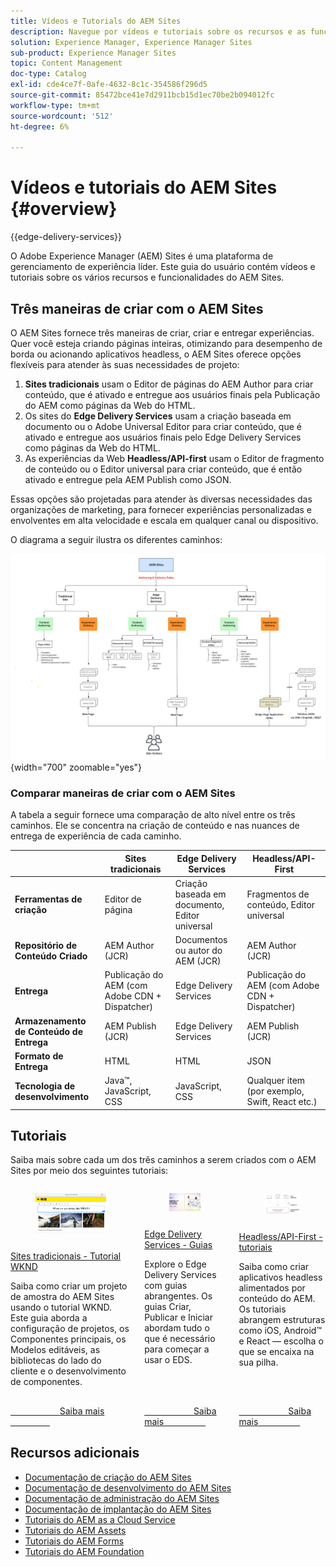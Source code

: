 ```yaml
---
title: Vídeos e Tutorials do AEM Sites
description: Navegue por vídeos e tutoriais sobre os recursos e as funcionalidades do Adobe Experience Manager Sites. O AEM Sites é uma plataforma líder em gerenciamento de experiência.
solution: Experience Manager, Experience Manager Sites
sub-product: Experience Manager Sites
topic: Content Management
doc-type: Catalog
exl-id: cde4ce7f-0afe-4632-8c1c-354586f296d5
source-git-commit: 85472bce41e7d2911bcb15d1ec70be2b094012fc
workflow-type: tm+mt
source-wordcount: '512'
ht-degree: 6%

---
```


# Vídeos e tutoriais do AEM Sites {#overview}

{{edge-delivery-services}}

O Adobe Experience Manager (AEM) Sites é uma plataforma de gerenciamento de experiência líder. Este guia do usuário contém vídeos e tutoriais sobre os vários recursos e funcionalidades do AEM Sites.

## Três maneiras de criar com o AEM Sites

O AEM Sites fornece três maneiras de criar, criar e entregar experiências. Quer você esteja criando páginas inteiras, otimizando para desempenho de borda ou acionando aplicativos headless, o AEM Sites oferece opções flexíveis para atender às suas necessidades de projeto:

1. **Sites tradicionais** usam o Editor de páginas do AEM Author para criar conteúdo, que é ativado e entregue aos usuários finais pela Publicação do AEM como páginas da Web do HTML.
1. Os sites do **Edge Delivery Services** usam a criação baseada em documento ou o Adobe Universal Editor para criar conteúdo, que é ativado e entregue aos usuários finais pelo Edge Delivery Services como páginas da Web do HTML.
1. As experiências da Web **Headless/API-first** usam o Editor de fragmento de conteúdo ou o Editor universal para criar conteúdo, que é então ativado e entregue pela AEM Publish como JSON.

Essas opções são projetadas para atender às diversas necessidades das organizações de marketing, para fornecer experiências personalizadas e envolventes em alta velocidade e escala em qualquer canal ou dispositivo.

O diagrama a seguir ilustra os diferentes caminhos:

![AEM-Sites-Content-Authoring-and-Experience-Delivery-Paths.png](./assets/aem-sites-authoring-and-experience-delivery-paths.png){width="700" zoomable="yes"}

### Comparar maneiras de criar com o AEM Sites

A tabela a seguir fornece uma comparação de alto nível entre os três caminhos. Ele se concentra na criação de conteúdo e nas nuances de entrega de experiência de cada caminho.

|            | Sites tradicionais | Edge Delivery Services | Headless/API-First |
|---------------------|------------------------------|---------------------------------|---------------------------------------------|
| **Ferramentas de criação** | Editor de página | Criação baseada em documento, Editor universal | Fragmentos de conteúdo, Editor universal |
| **Repositório de Conteúdo Criado** | AEM Author (JCR) | Documentos ou autor do AEM (JCR) | AEM Author (JCR) |
| **Entrega** | Publicação do AEM (com Adobe CDN + Dispatcher) | Edge Delivery Services | Publicação do AEM (com Adobe CDN + Dispatcher) |
| **Armazenamento de Conteúdo de Entrega** | AEM Publish (JCR) | Edge Delivery Services | AEM Publish (JCR) |
| **Formato de Entrega** | HTML | HTML | JSON |
| **Tecnologia de desenvolvimento** | Java™, JavaScript, CSS | JavaScript, CSS | Qualquer item (por exemplo, Swift, React etc.) |

## Tutoriais

Saiba mais sobre cada um dos três caminhos a serem criados com o AEM Sites por meio dos seguintes tutoriais:

<!-- CARDS

* https://experienceleague.adobe.com/en/docs/experience-manager-learn/getting-started-wknd-tutorial-develop/overview
  {title = Traditional Sites - WKND Tutorial}
  {description = Learn how to build a sample AEM Sites project using the WKND tutorial. This guide walks you through project setup, Core Components, Editable Templates, client-side libraries, and component development.}
  {image = ./assets/aem-wknd-spa-editor-tutorial.png}
  {target = _self}
* https://www.aem.live/docs/
  {title = Edge Delivery Services - Guides}
  {description = Explore Edge Delivery Services with comprehensive guides. The Build, Publish, and Launch guides cover everything you need to get started with EDS.}
  {image = ./assets/edge-delivery-services.png}
  {target = _blank}
* https://experienceleague.adobe.com/en/docs/experience-manager-learn/getting-started-with-aem-headless/overview
  {title = Headless/API-First - Tutorials}
  {description = Learn how to build headless applications powered by AEM content. Tutorials cover frameworks like iOS, Android, and React—choose what fits your stack.}
  {image = ./assets/headless.png}
  {target = _self}
-->
<!-- START CARDS HTML - DO NOT MODIFY BY HAND -->
<div class="columns">
    <div class="column is-half-tablet is-half-desktop is-one-third-widescreen" aria-label="Traditional Sites - WKND Tutorial">
        <div class="card" style="height: 100%; display: flex; flex-direction: column; height: 100%;">
            <div class="card-image">
                <figure class="image x-is-16by9">
                    <a href="https://experienceleague.adobe.com/pt-br/docs/experience-manager-learn/getting-started-wknd-tutorial-develop/overview" title="Sites tradicionais - Tutorial do WKND" target="_self" rel="referrer">
                        <img class="is-bordered-r-small" src="./assets/aem-wknd-spa-editor-tutorial.png" alt="Sites tradicionais - Tutorial do WKND"
                             style="width: 100%; aspect-ratio: 16 / 9; object-fit: cover; overflow: hidden; display: block; margin: auto;">
                    </a>
                </figure>
            </div>
            <div class="card-content is-padded-small" style="display: flex; flex-direction: column; flex-grow: 1; justify-content: space-between;">
                <div class="top-card-content">
                    <p class="headline is-size-6 has-text-weight-bold">
                        <a href="https://experienceleague.adobe.com/pt-br/docs/experience-manager-learn/getting-started-wknd-tutorial-develop/overview" target="_self" rel="referrer" title="Sites tradicionais - Tutorial do WKND">Sites tradicionais - Tutorial WKND</a>
                    </p>
                    <p class="is-size-6">Saiba como criar um projeto de amostra do AEM Sites usando o tutorial WKND. Este guia aborda a configuração de projetos, os Componentes principais, os Modelos editáveis, as bibliotecas do lado do cliente e o desenvolvimento de componentes.</p>
                </div>
                <a href="https://experienceleague.adobe.com/pt-br/docs/experience-manager-learn/getting-started-wknd-tutorial-develop/overview" target="_self" rel="referrer" class="spectrum-Button spectrum-Button--outline spectrum-Button--primary spectrum-Button--sizeM" style="align-self: flex-start; margin-top: 1rem;">
                    <span class="spectrum-Button-label has-no-wrap has-text-weight-bold">Saiba mais</span>
                </a>
            </div>
        </div>
    </div>
    <div class="column is-half-tablet is-half-desktop is-one-third-widescreen" aria-label="Edge Delivery Services - Guides">
        <div class="card" style="height: 100%; display: flex; flex-direction: column; height: 100%;">
            <div class="card-image">
                <figure class="image x-is-16by9">
                    <a href="https://www.aem.live/docs/" title="Edge Delivery Services - Guias" target="_blank" rel="referrer">
                        <img class="is-bordered-r-small" src="./assets/edge-delivery-services.png" alt="Edge Delivery Services - Guias"
                             style="width: 100%; aspect-ratio: 16 / 9; object-fit: cover; overflow: hidden; display: block; margin: auto;">
                    </a>
                </figure>
            </div>
            <div class="card-content is-padded-small" style="display: flex; flex-direction: column; flex-grow: 1; justify-content: space-between;">
                <div class="top-card-content">
                    <p class="headline is-size-6 has-text-weight-bold">
                        <a href="https://www.aem.live/docs/" target="_blank" rel="referrer" title="Edge Delivery Services - Guias">Edge Delivery Services - Guias</a>
                    </p>
                    <p class="is-size-6">Explore o Edge Delivery Services com guias abrangentes. Os guias Criar, Publicar e Iniciar abordam tudo o que é necessário para começar a usar o EDS.</p>
                </div>
                <a href="https://www.aem.live/docs/" target="_blank" rel="referrer" class="spectrum-Button spectrum-Button--outline spectrum-Button--primary spectrum-Button--sizeM" style="align-self: flex-start; margin-top: 1rem;">
                    <span class="spectrum-Button-label has-no-wrap has-text-weight-bold">Saiba mais</span>
                </a>
            </div>
        </div>
    </div>
    <div class="column is-half-tablet is-half-desktop is-one-third-widescreen" aria-label="Headless/API-First - Tutorials">
        <div class="card" style="height: 100%; display: flex; flex-direction: column; height: 100%;">
            <div class="card-image">
                <figure class="image x-is-16by9">
                    <a href="https://experienceleague.adobe.com/en/docs/experience-manager-learn/getting-started-with-aem-headless/overview" title="Headless/API-First - tutoriais" target="_self" rel="referrer">
                        <img class="is-bordered-r-small" src="./assets/headless.png" alt="Headless/API-First - tutoriais"
                             style="width: 100%; aspect-ratio: 16 / 9; object-fit: cover; overflow: hidden; display: block; margin: auto;">
                    </a>
                </figure>
            </div>
            <div class="card-content is-padded-small" style="display: flex; flex-direction: column; flex-grow: 1; justify-content: space-between;">
                <div class="top-card-content">
                    <p class="headline is-size-6 has-text-weight-bold">
                        <a href="https://experienceleague.adobe.com/en/docs/experience-manager-learn/getting-started-with-aem-headless/overview" target="_self" rel="referrer" title="Headless/API-First - tutoriais">Headless/API-First - tutoriais</a>
                    </p>
                    <p class="is-size-6">Saiba como criar aplicativos headless alimentados por conteúdo do AEM. Os tutoriais abrangem estruturas como iOS, Android™ e React — escolha o que se encaixa na sua pilha.</p>
                </div>
                <a href="https://experienceleague.adobe.com/en/docs/experience-manager-learn/getting-started-with-aem-headless/overview" target="_self" rel="referrer" class="spectrum-Button spectrum-Button--outline spectrum-Button--primary spectrum-Button--sizeM" style="align-self: flex-start; margin-top: 1rem;">
                    <span class="spectrum-Button-label has-no-wrap has-text-weight-bold">Saiba mais</span>
                </a>
            </div>
        </div>
    </div>
</div>
<!-- END CARDS HTML - DO NOT MODIFY BY HAND -->


## Recursos adicionais

* [Documentação de criação do AEM Sites](https://experienceleague.adobe.com/en/docs/experience-manager-65/content/sites/authoring/essentials/first-steps)
* [Documentação de desenvolvimento do AEM Sites](https://experienceleague.adobe.com/en/docs/experience-manager-65/content/implementing/developing/introduction/getting-started)
* [Documentação de administração do AEM Sites](https://experienceleague.adobe.com/en/docs/experience-manager-65/content/sites/administering/home)
* [Documentação de implantação do AEM Sites](https://experienceleague.adobe.com/en/docs/experience-manager-65/content/implementing/deploying/introduction/platform)
* [Tutoriais do AEM as a Cloud Service](/help/cloud-service/overview.md)
* [Tutoriais do AEM Assets](/help/assets/overview.md)
* [Tutoriais do AEM Forms](/help/forms/overview.md)
* [Tutoriais do AEM Foundation](/help/foundation/overview.md)
